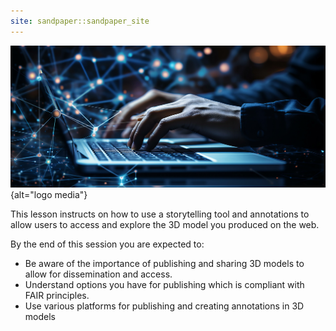 ```yaml
---
site: sandpaper::sandpaper_site
---
```


![&copy; Gstudio Templates from AdobeStock](episodes/fig/AdobeStock_675302221.jpeg){alt="logo media"}

This lesson instructs on how to use a storytelling tool
and annotations to allow users to access and explore the 3D model you produced on the web.

By the end of this session you are expected to: 

- Be aware of the importance of publishing and sharing 3D models to 
allow for dissemination and access.
- Understand options you have for publishing which is compliant with FAIR principles.
- Use various platforms for publishing and creating annotations in 3D models
